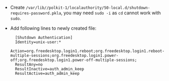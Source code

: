 * Create `/var/lib//polkit-1/localauthority/50-local.d/shutdown-requires-password.pkla`, you may need `sudo -i` as `cd` cannot work with `sudo`.
* Add following lines to newly created file:

        [Shutdown Authentication]
        Identity=unix-user:*
        Action=org.freedesktop.login1.reboot;org.freedesktop.login1.reboot-multiple-sessions;org.freedesktop.login1.power-off;org.freedesktop.login1.power-off-multiple-sessions;
        ResultAny=no
        ResultInactive=auth_admin_keep
        ResultActive=auth_admin_keep
